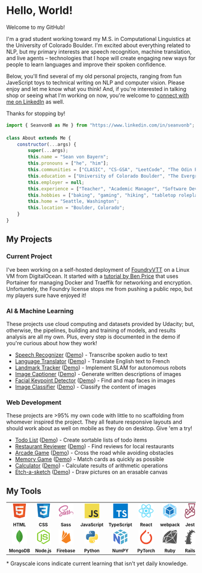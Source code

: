 # Hello, World!

Welcome to my GitHub!

I'm a grad student working toward my M.S. in Computational Linguistics at the University of Colorado Boulder. I'm excited about everything related to NLP, but my primary interests are speech recognition, machine translation, and live agents – technologies that I hope will create engaging new ways for people to learn languages and improve their spoken confidence.

Below, you'll find several of my old personal projects, ranging from fun JaveScript toys to technical writing on NLP and computer vision. Please enjoy and let me know what you think! And, if you're interested in talking shop or seeing what I'm working on now, you're welcome to [connect with me on LinkedIn](https://www.linkedin.com/in/seanvonb/) as well.

Thanks for stopping by!

```javascript
import { SeanvonB as Me } from "https://www.linkedin.com/in/seanvonb";

class About extends Me {
	constructor(...args) {
		super(...args);
		this.name = "Sean von Bayern";
		this.pronouns = ["he", "him"];
		this.communities = ["CLASIC", "CS-GSA", "LeetCode", "The Odin Project", "Udacity"];
		this.education = ["University of Colorado Boulder", "The Evergreen State College"];
		this.employer = null;
		this.experience = ["Teacher", "Academic Manager", "Software Developer"];
		this.hobbies = ["baking", "gaming", "hiking", "tabletop roleplaying"];
		this.home = "Seattle, Washington";
		this.location = "Boulder, Colorado";
	}
}
```

## My Projects

### Current Project

I've been working on a self-hosted deployment of [FoundryVTT](https://foundryvtt.com/) on a Linux VM from DigitalOcean. It started with a [tutorial by Ben Price](https://benprice.dev/posts/fvtt-docker-tutorial/) that uses Portainer for managing Docker and Traeffik for networking and encryption. Unfortuntely, the Foundry license stops me from pushing a public repo, but my players sure have enjoyed it!

### AI & Machine Learning

These projects use cloud computing and datasets provided by Udacity; but, otherwise, the pipelines, building and training of models, and results analysis are all my own. Plus, every step is documented in the demo if you're curious about how they work!

-   [Speech Recognizer](https://github.com/SeanvonB/speech-recognizer) ([Demo](https://seanvonb.github.io/speech-recognizer/)) - Transcribe spoken audio to text
-   [Language Translator](https://github.com/SeanvonB/language-translator) ([Demo](https://seanvonb.github.io/language-translator/)) - Translate English text to French
-   [Landmark Tracker](https://github.com/SeanvonB/landmark-tracker) ([Demo](https://seanvonb.github.io/landmark-tracker/)) - Implement SLAM for autonomous robots
-   [Image Captioner](https://github.com/SeanvonB/image-captioner) ([Demo](https://seanvonb.github.io/image-captioner/)) - Generate written descriptions of images
-   [Facial Keypoint Detector](https://github.com/SeanvonB/facial-keypoint-detector) ([Demo](https://seanvonb.github.io/facial-keypoint-detector/)) - Find and map faces in images
-   [Image Classifier](https://github.com/SeanvonB/image-classifier) ([Demo](seanvonb.github.io/image-classifier/)) - Classify the content of images

### Web Development

These projects are >95% my own code with little to no scaffolding from whomever inspired the project. They all feature responsive layouts and should work about as well on mobile as they do on desktop. Give 'em a try!

-   [Todo List](https://github.com/SeanvonB/todo-list) ([Demo](https://seanvonb.github.io/todo-list/)) - Create sortable lists of todo items
-   [Restaurant Reviewer](https://github.com/SeanvonB/restaurant-reviewer) ([Demo](https://seanvonb.github.io/restaurant-reviewer/)) - Find reviews for local restaurants
-   [Arcade Game](https://github.com/SeanvonB/arcade-game) ([Demo](https://seanvonb.github.io/arcade-game/)) - Cross the road while avoiding obstacles
-   [Memory Game](https://github.com/SeanvonB/memory-game) ([Demo](https://seanvonb.github.io/memory-game/)) - Match cards as quickly as possible
-   [Calculator](https://github.com/SeanvonB/calculator) ([Demo](https://seanvonb.github.io/calculator/)) - Calculate results of arithmetic operations
-   [Etch-a-sketch](https://github.com/SeanvonB/etch-a-sketch) ([Demo](https://seanvonb.github.io/etch-a-sketch/)) - Draw pictures on an erasable canvas

## My Tools

<table>
	<tr>
		<td align="center" width="120px">
			<img
				src="./images/devicons/html5-original.svg"
				alt="HTML Logo"
				height="40px"
				width="40px"
			/>
			<br />
			<sub><b>HTML</b></sub>
		</td>
		<td align="center" width="120px">
			<img
				src="./images/devicons/css3-original.svg"
				alt="CSS Logo"
				height="40px"
				width="40px"
			/>
			<br />
			<sub><b>CSS</b></sub>
		</td>
		<td align="center" width="120px">
			<img
				src="./images/devicons/sass-original.svg"
				alt="Sass Logo"
				height="40px"
				width="40px"
			/>
			<br />
			<sub><b>Sass</b></sub>
		</td>
		<td align="center" width="120px">
			<img
				src="./images/devicons/javascript-original.svg"
				alt="JavaScript Logo"
				height="40px"
				width="40px"
			/>
			<br />
			<sub><b>JavaScript</b></sub>
		</td>
		<td align="center" width="120px">
			<img
				src="./images/devicons/typescript-original.svg"
				alt="TypeScript Logo"
				height="40px"
				width="40px"
			/>
			<br />
			<sub><b>TypeScript</b></sub>
		</td>
		<td align="center" width="120px">
			<img
				src="./images/devicons/react-original.svg"
				alt="React Logo"
				height="40px"
				width="40px"
			/>
			<br />
			<sub><b>React</b></sub>
		</td>
		<td align="center" width="120px">
			<img
				src="./images/devicons/webpack-original.svg"
				alt="webpack Logo"
				height="40px"
				width="40px"
			/>
			<br />
			<sub><b>webpack</b></sub>
		</td>
		<td align="center" width="120px">
			<img
				src="./images/devicons/jest-plain.svg"
				alt="Jest Logo"
				height="40px"
				width="40px"
			/>
			<br />
			<sub><b>Jest</b></sub>
		</td>
	</tr>
	<tr>
		<td align="center" width="120px">
			<img
				src="./images/devicons/mongodb-original.svg"
				alt="MongoDB Logo"
				height="40px"
				width="40px"
			/>
			<br />
			<sub><b>MongoDB</b></sub>
		</td>
		<td align="center" width="120px">
			<img
				src="./images/devicons/nodejs-original.svg"
				alt="Node.js Logo"
				height="40px"
				width="40px"
			/>
			<br />
			<sub><b>Node.js</b></sub>
		</td>
		<td align="center" width="120px">
			<img
				src="./images/devicons/firebase-plain.svg"
				alt="Firebase Logo"
				height="40px"
				width="40px"
			/>
			<br />
			<sub><b>Firebase</b></sub>
		</td>
		<td align="center" width="120px">
			<img
				src="./images/devicons/python-original.svg"
				alt="Python Logo"
				height="40px"
				width="40px"
			/>
			<br />
			<sub><b>Python</b></sub>
		</td>
		<td align="center" width="120px">
			<img
				src="./images/devicons/numpy-original.svg"
				alt="NumPy Logo"
				height="40px"
				width="40px"
			/>
			<br />
			<sub><b>NumPY</b></sub>
		</td>
		<td align="center" width="120px">
			<img
				src="./images/devicons/pytorch-original.svg"
				alt="PyTorch Logo"
				height="40px"
				width="40px"
			/>
			<br />
			<sub><b>PyTorch</b></sub>
		</td>
		<td align="center" width="120px">
			<img
				src="./images/devicons/ruby-plain.svg"
				alt="Ruby Logo"
				height="40px"
				width="40px"
			/>
			<br />
			<sub><b>Ruby</b></sub>
		</td>
		<td align="center" width="120px">
			<img
				src="./images/devicons/rails-plain.svg"
				alt="Rails Logo"
				height="40px"
				width="40px"
			/>
			<br />
			<sub><b>Rails</b></sub>
		</td>
	</tr>
</table>

\* Grayscale icons indicate current learning that isn't yet daily knowledge.
